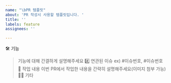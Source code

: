 ```yaml
---
name: "\bPR 템플릿"
about: 'PR 작성시 사용할 템플릿입니다. '
title: ''
labels: feature
assignees: ''

---
```


🛠️ 기능
> 기능에 대해 간결하게 설명해주세요
#️⃣ 연관된 이슈
> ex) #이슈번호, #이슈번호
📝 작업 내용
> 이번 PR에서 작업한 내용을 간략히 설명해주세요(이미지 첨부 가능)
🙏🏻 기타
>
